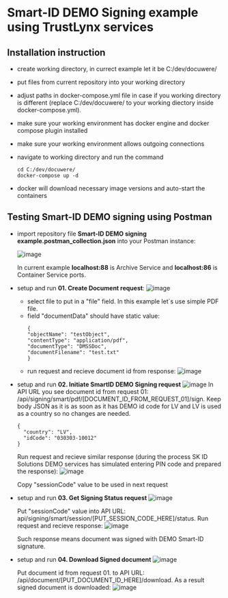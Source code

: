 # Smart-ID DEMO Signing example using TrustLynx services
## Installation instruction
- create working directory, in currect example let it be C:/dev/docuwere/
- put files from current repository into your working directory
- adjust paths in docker-compose.yml file in case if you working directory is different (replace C:/dev/docuwere/ to your working diectory inside docker-compose.yml).
- make sure your working environment has docker engine and docker compose plugin installed
- make sure your working environment allows outgoing connections
- navigate to working directory and run the command
  
  ```
  cd C:/dev/docuwere/
  docker-compose up -d
  ```
- docker will download necessary image versions and auto-start the containers
## Testing Smart-ID DEMO signing using Postman
- import repository file **Smart-ID DEMO signing example.postman_collection.json** into your Postman instance:
  
  ![image](https://github.com/user-attachments/assets/dd294616-f8ec-48d5-a52e-66c043e29336)

  In current example **localhost:88** is Archive Service and **localhost:86** is Container Service ports.
- setup and run **01. Create Document request**:
      ![image](https://github.com/user-attachments/assets/b97b68b1-3375-40e2-b7f2-db982436974d)
    - select file to put in a "file" field. In this example let`s use simple PDF file.
    - field "documentData" should have static value:
      ```
      {
      "objectName": "testObject",
      "contentType": "application/pdf",
      "documentType": "DMSSDoc",
      "documentFilename": "test.txt"
      }
      ```
   - run request and recieve document id from response:
     ![image](https://github.com/user-attachments/assets/e51f0af5-5f3b-432d-a292-0e5546717f90)
- setup and run **02. Initiate SmartID DEMO Signing request**
  ![image](https://github.com/user-attachments/assets/968a326c-9f1f-4960-aa08-d396b37c2b85)
  In API URL you see document id from request 01: /api/signing/smart/pdf/[DOCUMENT_ID_FROM_REQUEST_01]/sign.
  Keep body JSON as it is as soon as it has DEMO id code for LV and LV is used as a country so no changes are needed.
  ```
  {
    "country": "LV",
    "idCode": "030303-10012"  
  }  
  ```
  Run request and recieve similar response (during the process SK ID Solutions DEMO services has simulated entering PIN code and prepared the response):
  ![image](https://github.com/user-attachments/assets/981ff075-154f-4b8b-a13d-7f9c28b33930)
  
  Copy "sessionCode" value to be used in next request
- setup and run **03. Get Signing Status request**
  ![image](https://github.com/user-attachments/assets/054daeb6-00a9-41f2-831b-45e5e887f4a4)
  
  Put "sessionCode" value into API URL: api/signing/smart/session/[PUT_SESSION_CODE_HERE]/status.
  Run request and recieve response:
  ![image](https://github.com/user-attachments/assets/4f8503e4-eaf7-4b61-8a1a-58c91abd45e3)
  
  Such response means document was signed with DEMO Smart-ID signature.
- setup and run **04. Download Signed document**
  ![image](https://github.com/user-attachments/assets/3269eb2e-8e3f-41e6-8d16-0018761ee4fe)
  
  Put document id from request 01. to API URL: /api/document/[PUT_DOCUMENT_ID_HERE]/download. As a result signed document is downloaded:
  ![image](https://github.com/user-attachments/assets/f0786974-cd56-439f-a679-8ad1a5380e53)




  

